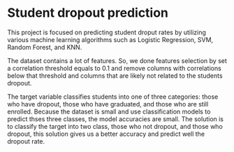 # Student dropout prediction

This project is focused on predicting student droput rates by utilizing various machine learning algorithms such as Logistic Regression, SVM, Random Forest, and KNN.

   The dataset contains a lot of features. So, we done features selection by set a correlation threshold equals to 0.1 and remove columns with correlations below that threshold and columns that are likely not related to the students dropout.
  
  The target variable classifies students into one of three categories: those who have dropout, those who have graduated, and those who are still enrolled. Because the dataset is small and use classification models to predict thses three classes, the model accuracies are small. The solution is to classify the target into two class, those who not dropout, and those who dropout, this solution gives us a better accuracy and predict well the dropout rate.
